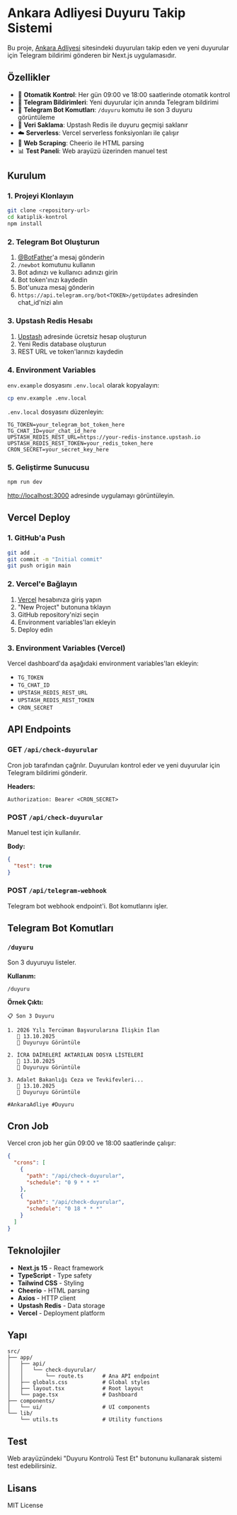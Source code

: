 # Ankara Adliyesi Duyuru Takip Sistemi

Bu proje, [Ankara Adliyesi](https://ankara.adalet.gov.tr/duyurular) sitesindeki duyuruları takip eden ve yeni duyurular için Telegram bildirimi gönderen bir Next.js uygulamasıdır.

## Özellikler

- 🔄 **Otomatik Kontrol**: Her gün 09:00 ve 18:00 saatlerinde otomatik kontrol
- 📱 **Telegram Bildirimleri**: Yeni duyurular için anında Telegram bildirimi
- 🤖 **Telegram Bot Komutları**: `/duyuru` komutu ile son 3 duyuru görüntüleme
- 💾 **Veri Saklama**: Upstash Redis ile duyuru geçmişi saklanır
- ☁️ **Serverless**: Vercel serverless fonksiyonları ile çalışır
- 🎯 **Web Scraping**: Cheerio ile HTML parsing
- 📊 **Test Paneli**: Web arayüzü üzerinden manuel test

## Kurulum

### 1. Projeyi Klonlayın

```bash
git clone <repository-url>
cd katiplik-kontrol
npm install
```

### 2. Telegram Bot Oluşturun

1. [@BotFather](https://t.me/botfather)'a mesaj gönderin
2. `/newbot` komutunu kullanın
3. Bot adınızı ve kullanıcı adınızı girin
4. Bot token'ınızı kaydedin
5. Bot'unuza mesaj gönderin
6. `https://api.telegram.org/bot<TOKEN>/getUpdates` adresinden chat_id'nizi alın

### 3. Upstash Redis Hesabı

1. [Upstash](https://upstash.com) adresinde ücretsiz hesap oluşturun
2. Yeni Redis database oluşturun
3. REST URL ve token'larınızı kaydedin

### 4. Environment Variables

`env.example` dosyasını `.env.local` olarak kopyalayın:

```bash
cp env.example .env.local
```

`.env.local` dosyasını düzenleyin:

```env
TG_TOKEN=your_telegram_bot_token_here
TG_CHAT_ID=your_chat_id_here
UPSTASH_REDIS_REST_URL=https://your-redis-instance.upstash.io
UPSTASH_REDIS_REST_TOKEN=your_redis_token_here
CRON_SECRET=your_secret_key_here
```

### 5. Geliştirme Sunucusu

```bash
npm run dev
```

[http://localhost:3000](http://localhost:3000) adresinde uygulamayı görüntüleyin.

## Vercel Deploy

### 1. GitHub'a Push

```bash
git add .
git commit -m "Initial commit"
git push origin main
```

### 2. Vercel'e Bağlayın

1. [Vercel](https://vercel.com) hesabınıza giriş yapın
2. "New Project" butonuna tıklayın
3. GitHub repository'nizi seçin
4. Environment variables'ları ekleyin
5. Deploy edin

### 3. Environment Variables (Vercel)

Vercel dashboard'da aşağıdaki environment variables'ları ekleyin:

- `TG_TOKEN`
- `TG_CHAT_ID`
- `UPSTASH_REDIS_REST_URL`
- `UPSTASH_REDIS_REST_TOKEN`
- `CRON_SECRET`

## API Endpoints

### GET `/api/check-duyurular`

Cron job tarafından çağrılır. Duyuruları kontrol eder ve yeni duyurular için Telegram bildirimi gönderir.

**Headers:**

```
Authorization: Bearer <CRON_SECRET>
```

### POST `/api/check-duyurular`

Manuel test için kullanılır.

**Body:**

```json
{
  "test": true
}
```

### POST `/api/telegram-webhook`

Telegram bot webhook endpoint'i. Bot komutlarını işler.

## Telegram Bot Komutları

### `/duyuru`

Son 3 duyuruyu listeler.

**Kullanım:**

```
/duyuru
```

**Örnek Çıktı:**

```
📋 Son 3 Duyuru

1. 2026 Yılı Tercüman Başvurularına İlişkin İlan
   📅 13.10.2025
   🔗 Duyuruyu Görüntüle

2. İCRA DAİRELERİ AKTARILAN DOSYA LİSTELERİ
   📅 13.10.2025
   🔗 Duyuruyu Görüntüle

3. Adalet Bakanlığı Ceza ve Tevkifevleri...
   📅 13.10.2025
   🔗 Duyuruyu Görüntüle

#AnkaraAdliye #Duyuru
```

## Cron Job

Vercel cron job her gün 09:00 ve 18:00 saatlerinde çalışır:

```json
{
  "crons": [
    {
      "path": "/api/check-duyurular",
      "schedule": "0 9 * * *"
    },
    {
      "path": "/api/check-duyurular",
      "schedule": "0 18 * * *"
    }
  ]
}
```

## Teknolojiler

- **Next.js 15** - React framework
- **TypeScript** - Type safety
- **Tailwind CSS** - Styling
- **Cheerio** - HTML parsing
- **Axios** - HTTP client
- **Upstash Redis** - Data storage
- **Vercel** - Deployment platform

## Yapı

```
src/
├── app/
│   ├── api/
│   │   └── check-duyurular/
│   │       └── route.ts      # Ana API endpoint
│   ├── globals.css           # Global styles
│   ├── layout.tsx            # Root layout
│   └── page.tsx              # Dashboard
├── components/
│   └── ui/                   # UI components
└── lib/
    └── utils.ts              # Utility functions
```

## Test

Web arayüzündeki "Duyuru Kontrolü Test Et" butonunu kullanarak sistemi test edebilirsiniz.

## Lisans

MIT License
